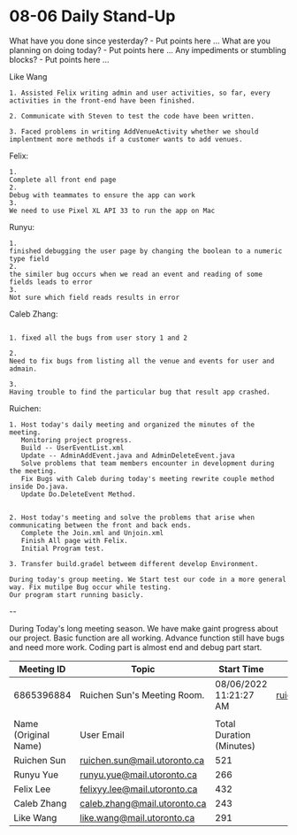 # 08-06 Daily Stand-Up

What have you done since yesterday? - Put points here ...
What are you planning on doing today? - Put points here ...
Any impediments or stumbling blocks? - Put points here ...

Like Wang
```
1. Assisted Felix writing admin and user activities, so far, every activities in the front-end have been finished.

2. Communicate with Steven to test the code have been written.

3. Faced problems in writing AddVenueActivity whether we should implentment more methods if a customer wants to add venues.
```
Felix:
```
1.
Complete all front end page
2. 
Debug with teammates to ensure the app can work
3. 
We need to use Pixel XL API 33 to run the app on Mac
```

Runyu:
```
1.
finished debugging the user page by changing the boolean to a numeric type field
2. 
the similer bug occurs when we read an event and reading of some fields leads to error
3. 
Not sure which field reads results in error
```

Caleb Zhang:
```

1. fixed all the bugs from user story 1 and 2

2.
Need to fix bugs from listing all the venue and events for user and admain.

3.
Having trouble to find the particular bug that result app crashed.
```
Ruichen:

    1. Host today's daily meeting and organized the minutes of the meeting. 
       Monitoring project progress.
       Build -- UserEventList.xml
       Update -- AdminAddEvent.java and AdminDeleteEvent.java
       Solve problems that team members encounter in development during the meeting.
       Fix Bugs with Caleb during today's meeting rewrite couple method inside Do.java.
       Update Do.DeleteEvent Method.


    2. Host today's meeting and solve the problems that arise when communicating between the front and back ends. 
       Complete the Join.xml and Unjoin.xml
       Finish All page with Felix.
       Initial Program test.

    3. Transfer build.gradel betweem different develop Environment.
    
    During today's group meeting. We Start test our code in a more general way. Fix mutilpe Bug occur while testing.
    Our program start running basicly.
    
--


During Today's long meeting season. We have make gaint progress about our project. Basic function are all working.
Advance function still have bugs and need more work. Coding part is almost end and debug part start.

| Meeting ID           | Topic                        | Start Time               | User Email                   |
|----------------------|------------------------------|--------------------------|------------------------------|
| 6865396884           | Ruichen Sun's Meeting Room.  | 08/06/2022 11:21:27 AM   | ruichen.sun@mail.utoronto.ca |
|                      |                              |                          |                              |
| Name (Original Name) | User Email                   | Total Duration (Minutes) |                              |
| Ruichen Sun          | ruichen.sun@mail.utoronto.ca | 521                      |                              |
| Runyu Yue            | runyu.yue@mail.utoronto.ca   | 266                      |                              |
| Felix Lee            | felixyy.lee@mail.utoronto.ca | 432                      |                              |
| Caleb Zhang          | caleb.zhang@mail.utoronto.ca | 243                      |                              |
| Like Wang            | like.wang@mail.utoronto.ca   | 291                      |                              |

